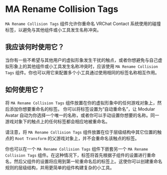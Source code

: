 ﻿# MA Rename Collision Tags

`MA Rename Collision Tags` 组件允许你重命名 VRChat Contact 系统使用的碰撞标签，以避免与其他组件或小工具发生名称冲突。



## 我应该何时使用它？

当你有一些不希望与其他用户的虚拟形象发生干扰的触点，或者你想避免与自己虚拟形象上的其他组件或小工具发生名称冲突时，应该使用 `MA Rename Collision Tags` 组件。你也可以用它来配置多个小工具通过使用相同的标签名称相互作用。

## 如何使用它？

将 `MA Rename Collision Tags` 组件放置在你的虚拟形象中的任何游戏对象上，然后添加你想要重命名的标签。
你可以将标签设置为“自动重命名”，让 Modular Avatar 自动为你选择一个唯一的名称，或者你可以手动设置你想要的名称。同一游戏对象下的触点上的任何标签都会相应地被重命名。

请注意，将 `MA Rename Collision Tags` 组件放置在位于层级结构中其它位置的触点的 `Root Transform` 的父游戏对象上，并不会重命名该触点的标签。

你也可以在一个 `MA Rename Collision Tags` 组件下嵌套另一个 `MA Rename Collision Tags` 组件。在这种情况下，标签将首先根据子组件的设置进行重命名，然后父组件的设置将应用到第一轮重命名后的标签上。这使你可以创建重命名规则的层级结构，并用更简单的组件构建复杂的小工具。